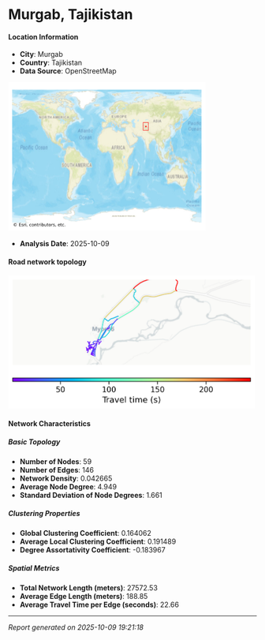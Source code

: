 # Murgab, Tajikistan

#### Location Information

- **City**: Murgab
- **Country**: Tajikistan
- **Data Source**: OpenStreetMap
<img src="Murgab_location.png" alt="Murgab Location Map" width="400" />

- **Analysis Date**: 2025-10-09

#### Road network topology

<img src="Murgab_network_map.png" alt="Murgab Road Network Map" width="500"/>

#### Network Characteristics

##### Basic Topology

- **Number of Nodes**: 59
- **Number of Edges**: 146
- **Network Density**: 0.042665
- **Average Node Degree**: 4.949
- **Standard Deviation of Node Degrees**: 1.661

##### Clustering Properties

- **Global Clustering Coefficient**: 0.164062
- **Average Local Clustering Coefficient**: 0.191489
- **Degree Assortativity Coefficient**: -0.183967

##### Spatial Metrics

- **Total Network Length (meters)**: 27572.53
- **Average Edge Length (meters)**: 188.85
- **Average Travel Time per Edge (seconds)**: 22.66

---
*Report generated on 2025-10-09 19:21:18*
